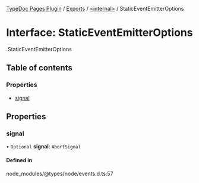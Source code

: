 [TypeDoc Pages Plugin](../README.md) / [Exports](../modules.md) / [<internal\>](../modules/internal_.md) / StaticEventEmitterOptions

# Interface: StaticEventEmitterOptions

[<internal>](../modules/internal_.md).StaticEventEmitterOptions

## Table of contents

### Properties

- [signal](internal_.StaticEventEmitterOptions.md#signal)

## Properties

### signal

• `Optional` **signal**: `AbortSignal`

#### Defined in

node_modules/@types/node/events.d.ts:57
